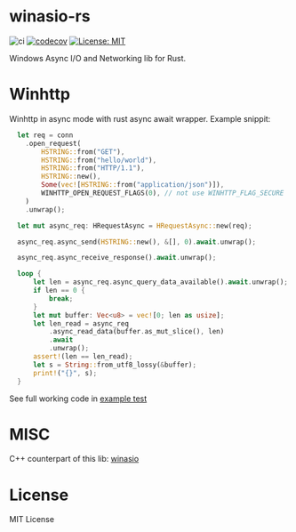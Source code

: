 # winasio-rs
![ci](https://github.com/youyuanwu/winasio-rs/actions/workflows/build.yaml/badge.svg)
[![codecov](https://codecov.io/github/youyuanwu/winasio-rs/branch/main/graph/badge.svg?token=B5HPWPDJCI)](https://codecov.io/github/youyuanwu/winasio-rs)
[![License: MIT](https://img.shields.io/badge/License-MIT-yellow.svg)](https://raw.githubusercontent.com/youyuanwu/winasio-rs/main/LICENSE)

Windows Async I/O and Networking lib for Rust.

# Winhttp
Winhttp in async mode with rust async await wrapper.
Example snippit:
```rs
  let req = conn
    .open_request(
        HSTRING::from("GET"),
        HSTRING::from("hello/world"),
        HSTRING::from("HTTP/1.1"),
        HSTRING::new(),
        Some(vec![HSTRING::from("application/json")]),
        WINHTTP_OPEN_REQUEST_FLAGS(0), // not use WINHTTP_FLAG_SECURE
    )
    .unwrap();

  let mut async_req: HRequestAsync = HRequestAsync::new(req);

  async_req.async_send(HSTRING::new(), &[], 0).await.unwrap();

  async_req.async_receive_response().await.unwrap();

  loop {
      let len = async_req.async_query_data_available().await.unwrap();
      if len == 0 {
          break;
      }
      let mut buffer: Vec<u8> = vec![0; len as usize];
      let len_read = async_req
          .async_read_data(buffer.as_mut_slice(), len)
          .await
          .unwrap();
      assert!(len == len_read);
      let s = String::from_utf8_lossy(&buffer);
      print!("{}", s);
  }
```
See full working code in [example test](./tests/test.rs)

# MISC
C++ counterpart of this lib: [winasio](https://github.com/youyuanwu/winasio)

# License
MIT License